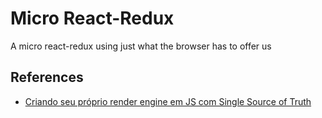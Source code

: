 # Micro React-Redux
A micro react-redux using just what the browser has to offer us
## References
- [Criando seu próprio render engine em JS com Single Source of Truth](https://medium.com/@marcoworms/criando-seu-próprio-render-engine-em-js-com-single-source-of-truth-aab3fdfba33)
